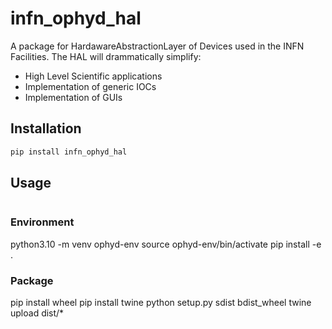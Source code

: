 # infn_ophyd_hal

A package for HardawareAbstractionLayer of Devices used in the INFN Facilities.
The HAL will drammatically simplify:

- High Level Scientific applications 
- Implementation of generic IOCs
- Implementation of GUIs

## Installation


```bash
pip install infn_ophyd_hal
```
## Usage

```

```
### Environment
python3.10 -m venv ophyd-env
source ophyd-env/bin/activate
pip install -e .
### Package
pip install wheel
pip install twine
python setup.py sdist bdist_wheel
twine upload dist/*


